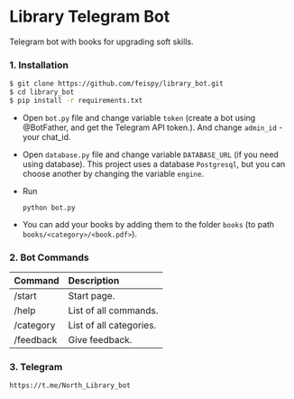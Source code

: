 # Library Telegram Bot
  Telegram bot with books for upgrading soft skills.
### 1. Installation

```sh
$ git clone https://github.com/feispy/library_bot.git
$ cd library_bot
$ pip install -r requirements.txt
```
- Open ```bot.py``` file and change variable ```token``` (create a bot using @BotFather, and get the Telegram API token.). And change ```admin_id``` - your chat_id.
- Open ```database.py``` file and change variable ```DATABASE_URL``` (if you need using database).
This project uses a database ```Postgresql```, but you can choose another by changing the variable ```engine```.

- Run
    ```
    python bot.py
    ```
- You can add your books by adding them to the folder ```books``` (to path ```books/<category>/<book.pdf>```).
### 2. Bot Commands
Command | Description
:--- | :---
/start | Start page.
/help | List of all commands.
/category | List of all categories.
/feedback | Give feedback.

### 3. Telegram

    https://t.me/North_Library_bot

 
